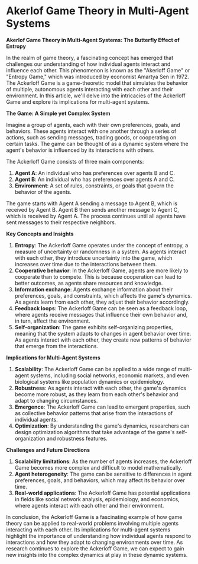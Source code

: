 # Akerlof Game Theory in Multi-Agent Systems

**Akerlof Game Theory in Multi-Agent Systems: The Butterfly Effect of Entropy**

In the realm of game theory, a fascinating concept has emerged that challenges our understanding of how individual agents interact and influence each other. This phenomenon is known as the "Akerloff Game" or "Entropy Game," which was introduced by economist Amartya Sen in 1972. The Ackerloff Game is a game-theoretic model that simulates the behavior of multiple, autonomous agents interacting with each other and their environment. In this article, we'll delve into the intricacies of the Ackerloff Game and explore its implications for multi-agent systems.

**The Game: A Simple yet Complex System**

Imagine a group of agents, each with their own preferences, goals, and behaviors. These agents interact with one another through a series of actions, such as sending messages, trading goods, or cooperating on certain tasks. The game can be thought of as a dynamic system where the agent's behavior is influenced by its interactions with others.

The Ackerloff Game consists of three main components:

1. **Agent A**: An individual who has preferences over agents B and C.
2. **Agent B**: An individual who has preferences over agents A and C.
3. **Environment**: A set of rules, constraints, or goals that govern the behavior of the agents.

The game starts with Agent A sending a message to Agent B, which is received by Agent B. Agent B then sends another message to Agent C, which is received by Agent A. The process continues until all agents have sent messages to their respective neighbors.

**Key Concepts and Insights**

1. **Entropy**: The Ackerloff Game operates under the concept of entropy, a measure of uncertainty or randomness in a system. As agents interact with each other, they introduce uncertainty into the game, which increases over time due to the interactions between them.
2. **Cooperative behavior**: In the Ackerloff Game, agents are more likely to cooperate than to compete. This is because cooperation can lead to better outcomes, as agents share resources and knowledge.
3. **Information exchange**: Agents exchange information about their preferences, goals, and constraints, which affects the game's dynamics. As agents learn from each other, they adjust their behavior accordingly.
4. **Feedback loops**: The Ackerloff Game can be seen as a feedback loop, where agents receive messages that influence their own behavior and, in turn, affect the environment.
5. **Self-organization**: The game exhibits self-organizing properties, meaning that the system adapts to changes in agent behavior over time. As agents interact with each other, they create new patterns of behavior that emerge from the interactions.

**Implications for Multi-Agent Systems**

1. **Scalability**: The Ackerloff Game can be applied to a wide range of multi-agent systems, including social networks, economic markets, and even biological systems like population dynamics or epidemiology.
2. **Robustness**: As agents interact with each other, the game's dynamics become more robust, as they learn from each other's behavior and adapt to changing circumstances.
3. **Emergence**: The Ackerloff Game can lead to emergent properties, such as collective behavior patterns that arise from the interactions of individual agents.
4. **Optimization**: By understanding the game's dynamics, researchers can design optimization algorithms that take advantage of the game's self-organization and robustness features.

**Challenges and Future Directions**

1. **Scalability limitations**: As the number of agents increases, the Ackerloff Game becomes more complex and difficult to model mathematically.
2. **Agent heterogeneity**: The game can be sensitive to differences in agent preferences, goals, and behaviors, which may affect its behavior over time.
3. **Real-world applications**: The Ackerloff Game has potential applications in fields like social network analysis, epidemiology, and economics, where agents interact with each other and their environment.

In conclusion, the Ackerloff Game is a fascinating example of how game theory can be applied to real-world problems involving multiple agents interacting with each other. Its implications for multi-agent systems highlight the importance of understanding how individual agents respond to interactions and how they adapt to changing environments over time. As research continues to explore the Ackerloff Game, we can expect to gain new insights into the complex dynamics at play in these dynamic systems.
